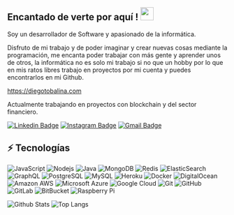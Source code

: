 ## Encantado de verte por aquí ! <img src="https://raw.githubusercontent.com/aemmadi/aemmadi/master/wave.gif" width="30px">

Soy un desarrollador de Software y apasionado de la informática.

Disfruto de mi trabajo y de poder imaginar y crear nuevas cosas mediante la programación, me encanta poder trabajar con
más gente y aprender unos de otros, la informática no es solo mi trabajo si no que un hobby por lo que en mis ratos
libres trabajo en proyectos por mi cuenta y puedes encontrarlos en mi Github.

https://diegotobalina.com

Actualmente trabajando en proyectos con blockchain y del sector financiero.

[![Linkedin Badge](https://img.shields.io/badge/-Diego_Tobalina-blue?style=flat-square&logo=Linkedin&logoColor=white&link=https://www.linkedin.com/in/diego-tobalina/)](https://www.linkedin.com/in/anirudhemmadi/)
[![Instagram Badge](https://img.shields.io/badge/-diegotobalina-purple?style=flat-square&logo=instagram&logoColor=white&link=https://www.instagram.com/diegotobalina/)](https://instagram.com/kanna6501)
[![Gmail Badge](https://img.shields.io/badge/-diegotobalina97@gmail.com-c14438?style=flat-square&logo=Gmail&logoColor=white&link=mailto:diegotobalina97@gmail.com)](mailto:kanna6501@gmail.com)

## ⚡ Tecnologías

![JavaScript](https://img.shields.io/badge/-JavaScript-black?style=flat-square&logo=javascript)
![Nodejs](https://img.shields.io/badge/-Nodejs-black?style=flat-square&logo=Node.js)
![Java](https://img.shields.io/badge/-Java-E34A86?style=flat-square&logo=java)
![MongoDB](https://img.shields.io/badge/-MongoDB-black?style=flat-square&logo=mongodb)
![Redis](https://img.shields.io/badge/-Redis-black?style=flat-square&logo=Redis)
![ElasticSearch](https://img.shields.io/badge/-ElasticSearch-005571?style=flat-square&logo=elasticsearch)
![GraphQL](https://img.shields.io/badge/-GraphQL-E10098?style=flat-square&logo=graphql)
![PostgreSQL](https://img.shields.io/badge/-PostgreSQL-336791?style=flat-square&logo=postgresql)
![MySQL](https://img.shields.io/badge/-MySQL-black?style=flat-square&logo=mysql)
![Heroku](https://img.shields.io/badge/-Heroku-430098?style=flat-square&logo=heroku)
![Docker](https://img.shields.io/badge/-Docker-black?style=flat-square&logo=docker)
![DigitalOcean](https://img.shields.io/badge/-Digital%20Ocean-darkblue?style=flat-square&logo=digitalocean)
![Amazon AWS](https://img.shields.io/badge/Amazon%20AWS-232F3E?style=flat-square&logo=amazon-aws)
![Microsoft Azure](https://img.shields.io/badge/Microsoft%20Azure-232F7E?style=flat-square&logo=microsoft-azure)
![Google Cloud](https://img.shields.io/badge/Google%20Cloud-black?style=flat-square&logo=google-cloud)
![Git](https://img.shields.io/badge/-Git-black?style=flat-square&logo=git)
![GitHub](https://img.shields.io/badge/-GitHub-181717?style=flat-square&logo=github)
![GitLab](https://img.shields.io/badge/-GitLab-FCA121?style=flat-square&logo=gitlab)
![BitBucket](https://img.shields.io/badge/-BitBucket-darkblue?style=flat-square&logo=bitbucket)
![Raspberry Pi](https://img.shields.io/badge/-Raspberry%20Pi-C51A4A?style=flat-square&logo=Raspberry-Pi)

![Github Stats](https://github-readme-stats.vercel.app/api?username=xBidi&count_private=true&show_icons=true&include_all_commits=true)
![Top Langs](https://github-readme-stats.vercel.app/api/top-langs/?username=xBidi&hide=TeX&layout=compact)
